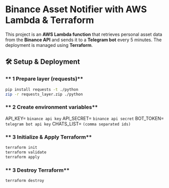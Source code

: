 # Binance Asset Notifier with AWS Lambda & Terraform

This project is an **AWS Lambda function** that retrieves personal asset data from the **Binance API** and sends it to a **Telegram bot** every 5 minutes. 
The deployment is managed using **Terraform**.

## 🛠️ Setup & Deployment


### ** 1 Prepare layer (requests)**
```sh
pip install requests -t ./python
zip -r requests_layer.zip ./python
```

### ** 2 Create environment variables**
API_KEY= `binance api key`
API_SECRET= `binance api secret`
BOT_TOKEN= `telegram bot api key`
CHATS_LIST= `(comma separated ids)`

### ** 3 Initialize & Apply Terraform**

```sh
terraform init
terraform validate
terraform apply
```

### ** 3 Destroy Terraform**
```sh
terraform destroy
```
